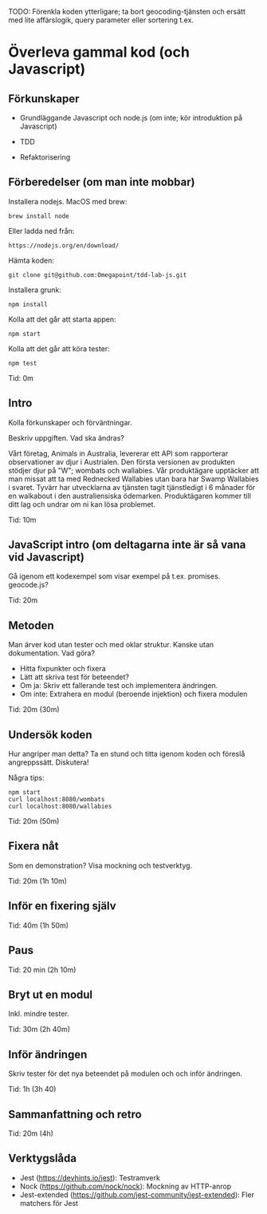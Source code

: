TODO: Förenkla koden ytterligare; ta bort geocoding-tjänsten och ersätt med lite
affärslogik, query parameter eller sortering t.ex.


# Överleva gammal kod (och Javascript)

## Förkunskaper

- Grundläggande Javascript och node.js (om inte; kör introduktion på Javascript)

- TDD

- Refaktorisering

## Förberedelser (om man inte mobbar)

Installera nodejs. MacOS med brew:

    brew install node

Eller ladda ned från:

    https://nodejs.org/en/download/

Hämta koden:

    git clone git@github.com:Omegapoint/tdd-lab-js.git

Installera grunk:

    npm install
    
Kolla att det går att starta appen:

    npm start

Kolla att det går att köra tester:

    npm test
    
Tid: 0m

## Intro

Kolla förkunskaper och förväntningar.

Beskriv uppgiften. Vad ska ändras?

Vårt företag, Animals in Australia, levererar ett API som rapporterar
observationer av djur i Austrialen. Den första versionen av produkten stödjer
djur på "W"; wombats och wallabies.
Vår produktägare upptäcker att man missat att ta med Rednecked Wallabies utan bara
har Swamp Wallabies i svaret. Tyvärr har utvecklarna av tjänsten tagit tjänstledigt
i 6 månader för en walkabout i den australiensiska ödemarken. Produktägaren kommer till
ditt lag och undrar om ni kan lösa problemet.

Tid: 10m

## JavaScript intro (om deltagarna inte är så vana vid Javascript)

Gå igenom ett kodexempel som visar exempel på t.ex. promises. geocode.js?

Tid: 20m

## Metoden

Man ärver kod utan tester och med oklar struktur. Kanske utan dokumentation. Vad göra?

- Hitta fixpunkter och fixera
- Lätt att skriva test för beteendet?
- Om ja: Skriv ett fallerande test och implementera ändringen.
- Om inte: Extrahera en modul (beroende injektion) och fixera modulen


Tid: 20m (30m)

## Undersök koden

Hur angriper man detta? Ta en stund och titta igenom koden och föreslå
angreppssätt. Diskutera!

Några tips:

    npm start
    curl localhost:8080/wombats
    curl localhost:8080/wallabies

Tid: 20m (50m)

## Fixera nåt

Som en demonstration?
Visa mockning och testverktyg.

Tid: 20m (1h 10m)

## Inför en fixering själv

Tid: 40m (1h 50m)

## Paus

Tid: 20 min (2h 10m)

## Bryt ut en modul

Inkl. mindre tester.

Tid: 30m (2h 40m)

## Inför ändringen

Skriv tester för det nya beteendet på modulen och och inför ändringen.

Tid: 1h (3h 40)

## Sammanfattning och retro

Tid: 20m (4h)

## Verktygslåda

- Jest (https://devhints.io/jest): Testramverk
- Nock (https://github.com/nock/nock): Mockning av HTTP-anrop
- Jest-extended (https://github.com/jest-community/jest-extended): Fler matchers för Jest









